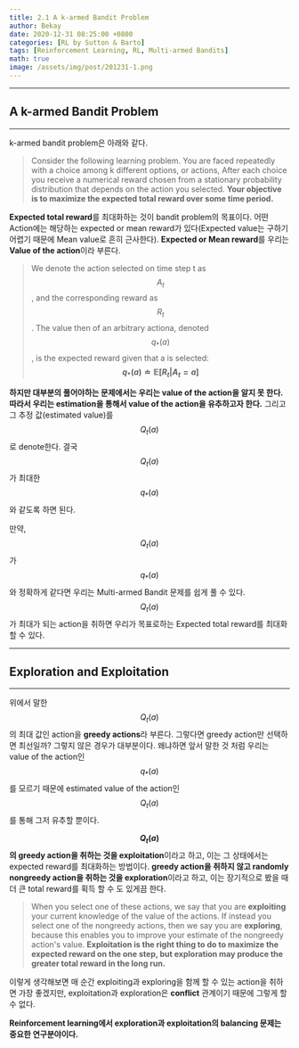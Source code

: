 ```yaml
---
title: 2.1 A k-armed Bandit Problem
author: Bekay
date: 2020-12-31 08:25:00 +0800
categories: [RL by Sutton & Barto]
tags: [Reinforcement Learning, RL, Multi-armed Bandits]
math: true
image: /assets/img/post/201231-1.png
---
```



---
## A k-armed Bandit Problem
---
k-armed bandit problem은 아래와 같다.
> Consider the following learning problem. You are faced repeatedly with a choice among k different options, or actions, After each choice you receive a numerical reward chosen from a stationary probability distribution that depends on the action you selected.
**Your objective is to maximize the expected total reward over some time period.**
   
**Expected total reward**를 최대화하는 것이 bandit problem의 목표이다.
어떤 Action에는 해당하는 expected or mean reward가 있다(Expected value는 구하기 어렵기 때문에 Mean value로 흔히 근사한다). **Expected or Mean reward**를 우리는 **Value of the action**이라 부른다.

> We denote the action selected on time step t as $$A_t$$, and the corresponding reward as $$R_t$$. The value then of an arbitrary actiona, denoted $$q_*(a)$$, is the expected reward given that a is selected:   
**$$q_*(a)\doteq\mathbb{E}[R_t|A_t=a]$$**
   

**하지만 대부분의 풀어야하는 문제에서는 우리는 value of the action을 알지 못 한다. 따라서 우리는 estimation을 통해서 value of the action을 유추하고자 한다.** 그리고 그 추정 값(estimated value)를 $$Q_t(a)$$로 denote한다. 결국 $$Q_t(a)$$가 최대한 $$q_*(a)$$와 같도록 하면 된다.

만약, $$Q_t(a)$$가 $$q_*(a)$$와 정확하게 같다면 우리는 Multi-armed Bandit 문제를 쉽게 풀 수 있다. $$Q_t(a)$$가 최대가 되는 action을 취하면 우리가 목표로하는 Expected total reward를 최대화 할 수 있다.


---
## Exploration and Exploitation
---
위에서 말한 $$Q_t(a)$$의 최대 값인 action을 **greedy actions**라 부른다. 
그렇다면 greedy action만 선택하면 최선일까? 그렇지 않은 경우가 대부분이다. 왜냐하면 앞서 말한 것 처럼 우리는 value of the action인 $$q_*(a)$$를 모르기 때문에 estimated value of the action인 $$Q_t(a)$$를 통해 그저 유추할 뿐이다.

**$$Q_t(a)$$의 greedy action을 취하는 것을 exploitation**이라고 하고, 이는 그 상태에서는 expected reward를 최대화하는 방법이다. **greedy action을 취하지 않고 randomly nongreedy action을 취하는 것을 exploration**이라고 하고, 이는 장기적으로 봤을 때 더 큰 total reward를 획득 할 수 도 있게끔 한다.
> When you select one of these actions, we say that you are **exploiting** your current knowledge of the value of the actions. If instead you select one of the nongreedy actions, then we say you are **exploring**, because this enables you to improve your estimate of the nongreedy action's value.
**Exploitation is the right thing to do to maximize the expected reward on the one step, but exploration may produce the greater total reward in the long run.**
   

이렇게 생각해보면 매 순간 exploiting과 exploring을 함께 할 수 있는 action을 취하면 가장 좋겠지만, exploitation과 exploration은 **conflict** 관계이기 때문에 그렇게 할 수 없다.

**Reinforcement learning에서 exploration과 exploitation의 balancing 문제는 중요한 연구분야이다.**

